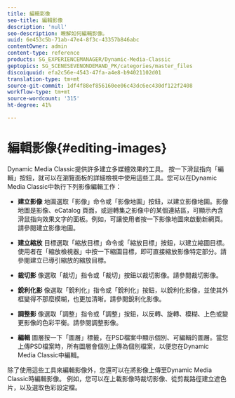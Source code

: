 ```yaml
---
title: 編輯影像
seo-title: 編輯影像
description: 'null'
seo-description: 瞭解如何編輯影像。
uuid: 6e453c5b-71ab-47e4-8f3c-43357b846abc
contentOwner: admin
content-type: reference
products: SG_EXPERIENCEMANAGER/Dynamic-Media-Classic
geptopics: SG_SCENESEVENONDEMAND_PK/categories/master_files
discoiquuid: efa2c56e-4543-47fa-a4e8-b94021102d01
translation-type: tm+mt
source-git-commit: 1df4f88ef856160ee06c43dc6ec430df122f2408
workflow-type: tm+mt
source-wordcount: '315'
ht-degree: 41%

---
```



# 編輯影像{#editing-images}

Dynamic Media Classic提供許多建立多媒體效果的工具。 按一下滑鼠指向「編輯」按鈕，就可以在瀏覽面板的詳細檢視中使用這些工具。您可以在Dynamic Media Classic中執行下列影像編輯工作：

* **建立影像**
地圖選取「影像」命令或「影像地圖」按鈕，以建立影像地圖。影像地圖是影像、eCatalog 頁面，或迴轉集之影像中的某個連結區，可顯示內含滑鼠指向效果文字的面板。例如，可讓使用者按一下影像地圖來啟動新網頁。請參閱建立影像地圖。

* **建立縮放**
目標選取「縮放目標」命令或「縮放目標」按鈕，以建立縮圖目標。使用者在「縮放檢視器」中按一下縮圖目標，即可直接縮放影像特定部分。請參閱建立已導引縮放的縮放目標。

* **裁切影**
像選取「裁切」指令或「裁切」按鈕以裁切影像。請參閱裁切影像。

* **銳利化影**
像選取「銳利化」指令或「銳利化」按鈕，以銳利化影像，並使其外框變得不那麼模糊，也更加清晰。請參閱銳利化影像。

* **調整影**
像選取「調整」指令或「調整」按鈕，以反轉、旋轉、模糊、上色或變更影像的色彩平衡。請參閱調整影像。

* **編輯**
圖層按一下「圖層」標籤，在PSD檔案中顯示個別、可編輯的圖層。當您上傳PSD檔案時，所有圖層會個別上傳為個別檔案，以便您在Dynamic Media Classic中編輯。

除了使用這些工具來編輯影像外，您還可以在將影像上傳至Dynamic Media Classic時編輯影像。 例如，您可以在上載影像時裁切影像、從剪裁路徑建立遮色片，以及選取色彩設定檔。
